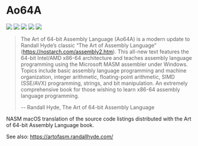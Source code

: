 # Ao64A
[![](https://img.shields.io/github/stars/0xdea/Ao64A.svg?color=yellow)](https://github.com/0xdea/Ao64A)
[![](https://img.shields.io/github/forks/0xdea/Ao64A.svg?color=green)](https://github.com/0xdea/Ao64A)
[![](https://img.shields.io/github/watchers/0xdea/Ao64A.svg?color=red)](https://github.com/0xdea/Ao64A)
[![](https://img.shields.io/badge/license-MIT%20License-red.svg?color=lightgray)](https://opensource.org/licenses/MIT) 
[![](https://img.shields.io/badge/twitter-%400xdea-blue.svg)](https://twitter.com/0xdea)

> The Art of 64-bit Assembly Language (Ao64A) is a modern update to Randall Hyde’s classic “The Art of Assembly Language” (https://nostarch.com/assembly2.htm). This all-new text features the 64-bit Intel/AMD x86-64 architecture and teaches assembly language programming using the Microsoft MASM assembler under Windows. Topics include basic assembly language programming and machine organization, integer arithmetic, floating-point arithmetic, SIMD (SSE/AVX) programming, strings, and bit manipulation. An extremely comprehensive book for those wishing to learn x86-64 assembly language programming.
> 
> -- Randall Hyde, The Art of 64-bit Assembly Language

NASM macOS translation of the source code listings distributed with the Art of 64-bit Assembly Language book.

See also: https://artofasm.randallhyde.com/
